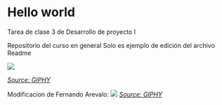 # Hello world
Tarea de clase 3 de Desarrollo de proyecto I

Repositorio del curso en general
Solo es ejemplo de edición del archivo Readme

![](https://media4.giphy.com/media/v1.Y2lkPTc5MGI3NjExYzM5anJlODQ5cWNiMHN4NWJuc2Zhc240emRhdnVleG1zc2swczB6bCZlcD12MV9pbnRlcm5hbF9naWZfYnlfaWQmY3Q9Zw/IArfvsrvQt5JF4KPhR/giphy.webp)

*[Source: GIPHY](https://media4.giphy.com/media/v1.Y2lkPTc5MGI3NjExYzM5anJlODQ5cWNiMHN4NWJuc2Zhc240emRhdnVleG1zc2swczB6bCZlcD12MV9pbnRlcm5hbF9naWZfYnlfaWQmY3Q9Zw/IArfvsrvQt5JF4KPhR/giphy.webp)*

Modificacion de Fernando Arevalo:
![](https://i.giphy.com/media/v1.Y2lkPTc5MGI3NjExb29sZGs5d2Y2Y3h4bDc4Y2dyN2Vtbm1kaGVkMzZreTFtb25vanltYSZlcD12MV9pbnRlcm5hbF9naWZfYnlfaWQmY3Q9Zw/LYst0M1ratLa2v10ep/giphy.gif)
*[Source: GIPHY](https://i.giphy.com/media/v1.Y2lkPTc5MGI3NjExb29sZGs5d2Y2Y3h4bDc4Y2dyN2Vtbm1kaGVkMzZreTFtb25vanltYSZlcD12MV9pbnRlcm5hbF9naWZfYnlfaWQmY3Q9Zw/LYst0M1ratLa2v10ep/giphy.gif)*
